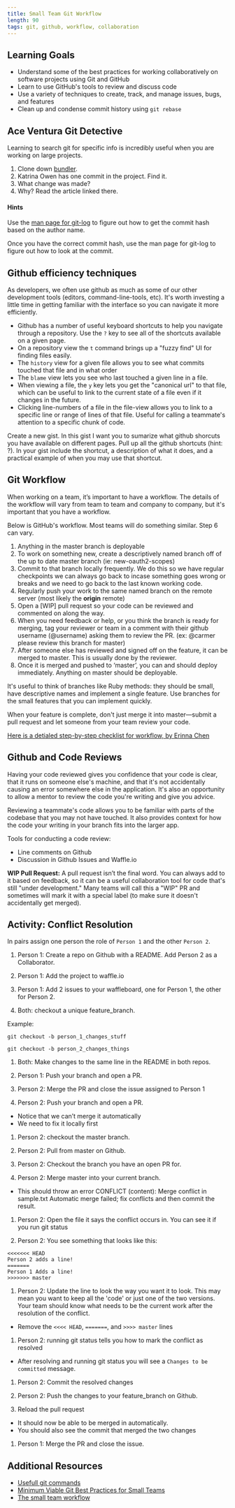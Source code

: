 ```yaml
---
title: Small Team Git Workflow
length: 90
tags: git, github, workflow, collaboration
---
```


## Learning Goals

* Understand some of the best practices for working collaboratively on software projects using Git and GitHub
* Learn to use GitHub's tools to review and discuss code
* Use a variety of techniques to create, track, and manage issues, bugs, and features
* Clean up and condense commit history using `git rebase`

## Ace Ventura Git Detective

Learning to search git for specific info is incredibly useful when you are working on large projects.

1. Clone down [bundler](https://github.com/bundler/bundler).
2. Katrina Owen has one commit in the project. Find it.
3. What change was made?
4. Why? Read the article linked there.

#### Hints

Use the [man page for git-log](https://git-scm.com/docs/git-log) to figure out how to get the commit hash based on the author name.

Once you have the correct commit hash, use the man page for git-log to figure out how to look at the commit.

## Github efficiency techniques

As developers, we often use github as much as some of our other
development tools (editors, command-line-tools, etc). It's worth
investing a little time in getting familiar with the interface so you
can navigate it more efficiently.

* Github has a number of useful keyboard shortcuts to help you navigate through a repository. Use the `?` key to see all of the shortcuts available on a given page.
* On a repository view the `t` command brings up a "fuzzy find" UI for
  finding files easily.
* The `history` view for a given file allows you to see what commits
  touched that file and in what order
* The `blame` view lets you see who last touched a given line in a file.
* When viewing a file, the `y` key lets you get the "canonical url" to
  that file, which can be useful to link to the current state of a file
  even if it changes in the future.
* Clicking line-numbers of a file in the file-view allows you to link to
  a specific line or range of lines of that file. Useful for calling a
  teammate's attention to a specific chunk of code.

Create a new gist. In this gist I want you to sumarize what github shorcuts you have available on different pages.
Pull up all the github shortcuts (hint: ?). In your gist include the shortcut, a description of what it does, and a practical example of when you may use that shortcut.


## Git Workflow

When working on a team, it’s important to have a workflow. The details of the workflow will vary from team to team and company to company, but it's important that you have a workflow.

Below is GitHub's workflow. Most teams will do something similar. Step 6 can vary.

1. Anything in the master branch is deployable
2. To work on something new, create a descriptively named branch off of the up to date  master branch (ie: new-oauth2-scopes)
3. Commit to that branch locally frequently. We do this so we have regular checkpoints we can always go back to incase something goes wrong or breaks and we need to go back to the last known working code.
4. Regularly push your work to the same named branch on the remote server (most likely the __origin__ remote)
5. Open a [WIP] pull request so your code can be reviewed and commented on along the way.
6. When you need feedback or help, or you think the branch is ready for merging, tag your reviewer or team in a comment with their github username (@username) asking them to review the PR. (ex: @carmer please review this branch for master)
7. After someone else has reviewed and signed off on the feature, it can be merged to master. This is usually done by the reviewer.
8. Once it is merged and pushed to ‘master’, you can and should deploy immediately. Anything on master should be deployable.

It's useful to think of branches like Ruby methods: they should be small, have descriptive names and implement a single feature. Use branches for the small features that you can implement quickly.

When your feature is complete, don't just merge it into master—submit a pull request and let someone from your team review your code.

[Here is a detialed step-by-step checklist for workflow, by Erinna Chen](https://gist.github.com/erinnachen/1f802734671d9db5c452)

## Github and Code Reviews

Having your code reviewed gives you confidence that your code is clear, that it runs on someone else's machine, and that it's not accidentally causing an error somewhere else in the application. It's also an opportunity to allow a mentor to review the code you're writing and give you advice.

Reviewing a teammate's code allows you to be familiar with parts of the codebase that you may not have touched. It also provides context for how the code your writing in your branch fits into the larger app.

Tools for conducting a code review:

* Line comments on Github
* Discussion in Github Issues and Waffle.io

__WIP Pull Request:__ A pull request isn’t the final word. You can always add to it based on feedback, so it can be a useful collaboration tool for code that's still "under development." Many teams will call this a "WIP" PR and sometimes will mark it with a special label (to make sure it doesn't accidentally get merged).

## Activity: Conflict Resolution

In pairs assign one person the role of `Person 1` and the other `Person 2`.

1. Person 1: Create a repo on Github with a README. Add Person 2 as a Collaborator.

1. Person 1: Add the project to waffle.io

1. Person 1: Add 2 issues to your waffleboard, one for Person 1, the other for Person 2.

1. Both: checkout a unique feature_branch.

  Example:

  `git checkout -b person_1_changes_stuff`

  `git checkout -b person_2_changes_things`

1. Both: Make changes to the same line in the README in both repos.

1. Person 1: Push your branch and open a PR.

1. Person 2: Merge the PR and close the issue assigned to Person 1

1. Person 2: Push your branch and open a PR.
  * Notice that we can’t merge it automatically
  * We need to fix it locally first

1. Person 2: checkout the master branch.

1. Person 2: Pull from master on Github.

1. Person 2: Checkout the branch you have an open PR for.

1. Person 2: Merge master into your current branch.
  * This should throw an error
  CONFLICT (content): Merge conflict in sample.txt
   Automatic merge failed; fix conflicts and then commit the result.

1. Person 2: Open the file it says the conflict occurs in. You can see it if you run git status

1. Person 2: You see something that looks like this:

```git
<<<<<<< HEAD
Person 2 adds a line!
=======
Person 1 Adds a line!
>>>>>>> master
```
1. Person 2: Update the line to look the way you want it to look. This may mean you want to keep all the 'code' or just one of the two versions. Your team should know what needs to be the current work after the resolution of the conflict.
  * Remove the `<<<< HEAD`, `=======`, and `>>>> master` lines

1. Person 2: running git status tells you how to mark the conflict as resolved
  * After resolving and running git status you will see a `Changes to be committed` message.

1. Person 2: Commit the resolved changes

1. Person 2: Push the changes to your feature_branch on Github.

1. Reload the pull request
  * It should now be able to be merged in automatically.
  * You should also see the commit that merged the two changes

1. Person 1: Merge the PR and close the issue.


## Additional Resources

* [Usefull git commands](http://zackperdue.com/tutorials/super-useful-need-to-know-git-commands)
* [Minimum Viable Git Best Practices for Small Teams](https://blog.hartleybrody.com/git-small-teams/)
* [The small team workflow](https://github.com/janosgyerik/git-workflows-book/blob/small-team-workflow/chapter05.md)
